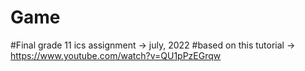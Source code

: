 # Game
#Final grade 11 ics assignment -> july, 2022
#based on this tutorial -> https://www.youtube.com/watch?v=QU1pPzEGrqw
